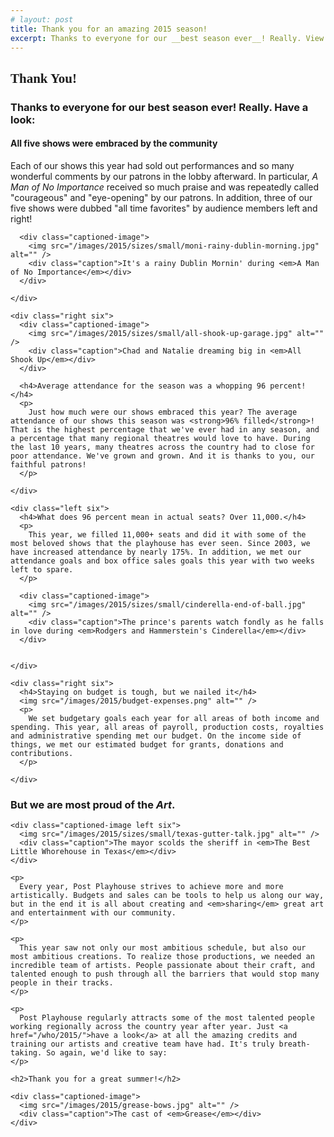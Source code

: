 ```yaml
---
# layout: post
title: Thank you for an amazing 2015 season!
excerpt: Thanks to everyone for our __best season ever__! Really. View this article and have a look.
---
```


<link rel="stylesheet" type="text/css" href="/css/thank-you-2015.css">
<div class="full thank-you-2015">
  <h2 style="font-weight: bold; font-family: azo-sans-uber">Thank You!</h2>
  <h3>Thanks to everyone for our <strong>best season ever</strong>! Really. Have a look:</h3>

  <div class="group">
    <div class="left six">
      <h4>All five shows were embraced by the community</h4>
      <p>
        Each of our shows this year had sold out performances and so many wonderful comments by our patrons in the lobby afterward. In particular, <em>A Man of No Importance</em> received so much praise and was repeatedly called "courageous" and "eye-opening" by our patrons. In addition, three of our five shows were dubbed "all time favorites" by audience members left and right!
      </p>

      <div class="captioned-image">
        <img src="/images/2015/sizes/small/moni-rainy-dublin-morning.jpg" alt="" />
        <div class="caption">It's a rainy Dublin Mornin' during <em>A Man of No Importance</em></div>
      </div>

    </div>

    <div class="right six">
      <div class="captioned-image">
        <img src="/images/2015/sizes/small/all-shook-up-garage.jpg" alt="" />
        <div class="caption">Chad and Natalie dreaming big in <em>All Shook Up</em></div>
      </div>

      <h4>Average attendance for the season was a whopping 96 percent!</h4>
      <p>
        Just how much were our shows embraced this year? The average attendance of our shows this season was <strong>96% filled</strong>! That is the highest percentage that we've ever had in any season, and a percentage that many regional theatres would love to have. During the last 10 years, many theatres across the country had to close for poor attendance. We've grown and grown. And it is thanks to you, our faithful patrons!
      </p>

    </div>

    <div class="left six">
      <h4>What does 96 percent mean in actual seats? Over 11,000.</h4>
      <p>
        This year, we filled 11,000+ seats and did it with some of the most beloved shows that the playhouse has ever seen. Since 2003, we have increased attendance by nearly 175%. In addition, we met our attendance goals and box office sales goals this year with two weeks left to spare.
      </p>

      <div class="captioned-image">
        <img src="/images/2015/sizes/small/cinderella-end-of-ball.jpg" alt="" />
        <div class="caption">The prince's parents watch fondly as he falls in love during <em>Rodgers and Hammerstein's Cinderella</em></div>
      </div>


    </div>

    <div class="right six">
      <h4>Staying on budget is tough, but we nailed it</h4>
      <img src="/images/2015/budget-expenses.png" alt="" />
      <p>
        We set budgetary goals each year for all areas of both income and spending. This year, all areas of payroll, production costs, royalties and administrative spending met our budget. On the income side of things, we met our estimated budget for grants, donations and contributions.
      </p>

    </div>

  </div>

  <div class="group">
    <h3>But we are most proud of the <em>Art</em>.</h3>

    <div class="captioned-image left six">
      <img src="/images/2015/sizes/small/texas-gutter-talk.jpg" alt="" />
      <div class="caption">The mayor scolds the sheriff in <em>The Best Little Whorehouse in Texas</em></div>
    </div>

    <p>
      Every year, Post Playhouse strives to achieve more and more artistically. Budgets and sales can be tools to help us along our way, but in the end it is all about creating and <em>sharing</em> great art and entertainment with our community.
    </p>

    <p>
      This year saw not only our most ambitious schedule, but also our most ambitious creations. To realize those productions, we needed an incredible team of artists. People passionate about their craft, and talented enough to push through all the barriers that would stop many people in their tracks.
    </p>

    <p>
      Post Playhouse regularly attracts some of the most talented people working regionally across the country year after year. Just <a href="/who/2015/">have a look</a> at all the amazing credits and training our artists and creative team have had. It's truly breath-taking. So again, we'd like to say:
    </p>

    <h2>Thank you for a great summer!</h2>

    <div class="captioned-image">
      <img src="/images/2015/grease-bows.jpg" alt="" />
      <div class="caption">The cast of <em>Grease</em></div>
    </div>

  </div>
</div>
